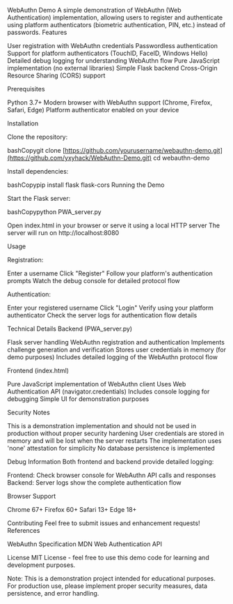 WebAuthn Demo
A simple demonstration of WebAuthn (Web Authentication) implementation, allowing users to register and authenticate using platform authenticators (biometric authentication, PIN, etc.) instead of passwords.
Features

User registration with WebAuthn credentials
Passwordless authentication
Support for platform authenticators (TouchID, FaceID, Windows Hello)
Detailed debug logging for understanding WebAuthn flow
Pure JavaScript implementation (no external libraries)
Simple Flask backend
Cross-Origin Resource Sharing (CORS) support

Prerequisites

Python 3.7+
Modern browser with WebAuthn support (Chrome, Firefox, Safari, Edge)
Platform authenticator enabled on your device

Installation

Clone the repository:

bashCopygit clone [https://github.com/yourusername/webauthn-demo.git](https://github.com/yxyhack/WebAuthn-Demo.git)
cd webauthn-demo

Install dependencies:

bashCopypip install flask flask-cors
Running the Demo

Start the Flask server:

bashCopypython PWA_server.py

Open index.html in your browser or serve it using a local HTTP server
The server will run on http://localhost:8080

Usage

Registration:

Enter a username
Click "Register"
Follow your platform's authentication prompts
Watch the debug console for detailed protocol flow


Authentication:

Enter your registered username
Click "Login"
Verify using your platform authenticator
Check the server logs for authentication flow details



Technical Details
Backend (PWA_server.py)

Flask server handling WebAuthn registration and authentication
Implements challenge generation and verification
Stores user credentials in memory (for demo purposes)
Includes detailed logging of the WebAuthn protocol flow

Frontend (index.html)

Pure JavaScript implementation of WebAuthn client
Uses Web Authentication API (navigator.credentials)
Includes console logging for debugging
Simple UI for demonstration purposes

Security Notes

This is a demonstration implementation and should not be used in production without proper security hardening
User credentials are stored in memory and will be lost when the server restarts
The implementation uses 'none' attestation for simplicity
No database persistence is implemented

Debug Information
Both frontend and backend provide detailed logging:

Frontend: Check browser console for WebAuthn API calls and responses
Backend: Server logs show the complete authentication flow

Browser Support

Chrome 67+
Firefox 60+
Safari 13+
Edge 18+

Contributing
Feel free to submit issues and enhancement requests!
References

WebAuthn Specification
MDN Web Authentication API

License
MIT License - feel free to use this demo code for learning and development purposes.

Note: This is a demonstration project intended for educational purposes. For production use, please implement proper security measures, data persistence, and error handling.

